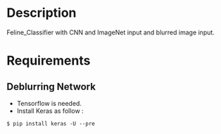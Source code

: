 # Description

Feline_Classifier with CNN and ImageNet input and blurred image input.

# Requirements

## Deblurring Network

* Tensorflow is needed.<br>
* Install Keras as follow :<br>
```
$ pip install keras -U --pre
```
